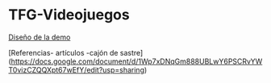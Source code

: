 # TFG-Videojuegos


[Diseño de la demo](https://docs.google.com/document/d/1kSXTFwPd4rA0-HZBnU_ir5HZ3f7PozG1hWas9I5xQzw/edit?usp=sharing)

[Referencias- artículos -cajón de sastre] (https://docs.google.com/document/d/1Wp7xDNqGm888UBLwY6PSCRvYWT0vizCZQQXpt67wEfY/edit?usp=sharing)

